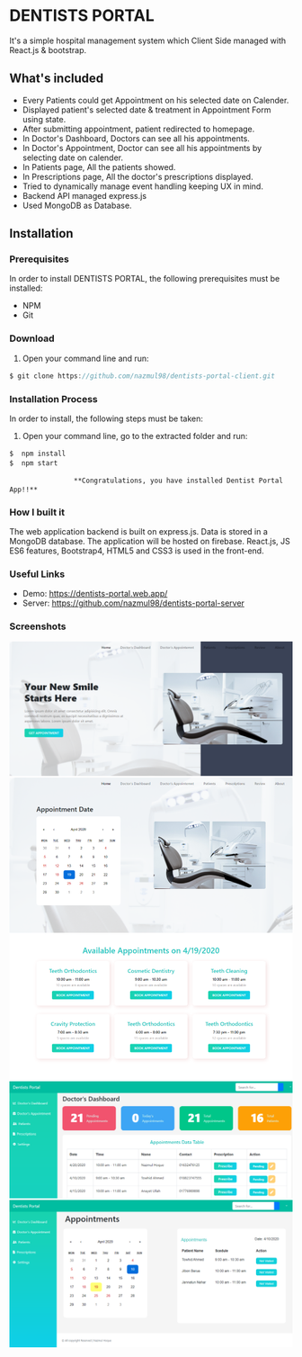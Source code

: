 # DENTISTS PORTAL

It's a simple hospital management system which Client Side managed with React.js & bootstrap.

## What's included
 - Every Patients could get Appointment on his selected date on Calender.
 - Displayed patient's selected date & treatment in Appointment Form using state.
 - After submitting appointment, patient redirected to homepage.
 - In Doctor's Dashboard, Doctors can see all his appointments.
 - In Doctor's Appointment, Doctor can see all his appointments by selecting date on calender.
 - In Patients page, All the patients showed.
 - In Prescriptions page, All the doctor's prescriptions displayed.
 - Tried to dynamically manage event handling keeping UX in mind. 
 - Backend API managed express.js
 - Used MongoDB as Database.

## Installation
### Prerequisites
In order to install DENTISTS PORTAL, the following prerequisites must be installed:
 - NPM 
 - Git

### Download
1. Open your command line and run:
```js
$ git clone https://github.com/nazmul98/dentists-portal-client.git
```

### Installation Process
In order to install, the following steps must be taken:

1. Open your command line, go to the extracted folder and run:
```js
$  npm install
$  npm start
```

                    **Congratulations, you have installed Dentist Portal App!!**

### How I built it
The web application backend is built on express.js. Data is stored in a MongoDB database. The application will be hosted on firebase. React.js, JS ES6 features, Bootstrap4, HTML5 and CSS3 is used in the front-end.

### Useful Links
 - Demo: https://dentists-portal.web.app/
 - Server: https://github.com/nazmul98/dentists-portal-server

### Screenshots
 <img src="src/images/homepage.png">
 <img src="src/images/getAppointment.png">
 <img src="src/images/doctor's dashboard.png">
 <img src="src/images/doctor's appointments.png">
